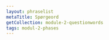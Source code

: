 ```yaml
---
layout: phraselist
metaTitle: Spørgeord
getCollection: module-2-questionwords
tags: modul-2-phases
---
```

